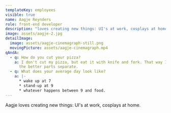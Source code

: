 ```yaml
---
templateKey: employees
visible: true
name: Aagje Reynders
role: front-end developer
description: "loves creating new things: UI's at work, cosplays at home."
image: assets/aagje-2.jpg
detailImage:
  image: assets/aagje-cinemagraph-still.png
  movingPicture: assets/aagje-cinemagraph.mp4
qAndA:
  - q: How do you cut your pizza?
    a: I don't cut my pizza, but eat it with knife and fork. That way I get to keep
      the better parts separate.
  - q: What does your average day look like?
    a: |-
      * wake up at 7
      * stand-up at 9
      * whatever happens between 9 and food.
---
```

Aagje loves creating new things: UI's at work, cosplays at home.